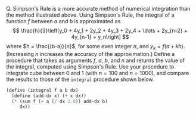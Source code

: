 Q. Simpson's Rule is a more accurate method of numerical integration than the method illustrated above. Using Simpson's Rule, the integral of a function $f$ between $a$ and $b$ is approximated as
$$
  \frac{h}{3}\left[y_0 + 4y_1 + 2y_2 + 4y_3 + 2y_4 + \dots + 2y_{n-2} + 4y_{n-1} + y_n\right]
$$
where $h = \frac{(b-a)}{n}$, for some even integer $n$, and $y_k = f(a + kh)$. (Increasing $n$ increases the accuracy of the approximation.) Define a procedure that takes as arguments $f$, $a$, $b$, and $n$ and returns the value of the integral, computed using Simpson's Rule. Use your procedure to integrate cube between 0 and 1 (with $n = 100$ and $n = 1000$), and compare the results to those of the `integral` procedure shown below.

``` scheme
(define (integral f a b dx)
  (define (add-dx x) (+ x dx))
  (* (sum f (+ a (/ dx 2.0)) add-dx b)
     dx))
```
